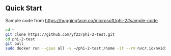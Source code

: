 ## Quick Start
Sample code from https://huggingface.co/microsoft/phi-2#sample-code

```bash
cd ~
git clone https://github.com/yf23/phi-2-test.git
cd phi-2-test
git pull
sudo docker run --gpus all -v ~/phi-2-test:/home -it --rm nvcr.io/nvidia/pytorch:23.09-py3 "python -m pip install git+https://github.com/huggingface/transformers && python /home/phi-2-qa-with-context.py"
```
